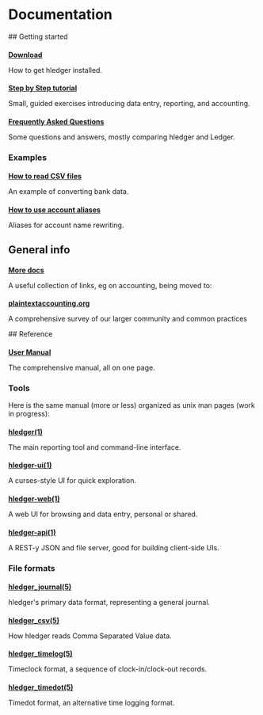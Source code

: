 <!-- * toc -->

# Documentation

<style>
h4 {
margin-bottom:0.2em;
}
/*div.col-sm-5 { border:thin solid gray; }*/
</style>

<div class="container">

<div class="row">
<div class="col-sm-5">
## Getting started

#### [Download](download.html)
How to get hledger installed.

#### [Step by Step tutorial](step-by-step.html)
Small, guided exercises introducing data entry, reporting, and accounting.

#### [Frequently Asked Questions](faq.html)
Some questions and answers, mostly comparing hledger and Ledger.

### Examples

#### [How to read CSV files](how-to-read-csv-files.html)
An example of converting bank data.

#### [How to use account aliases](how-to-use-account-aliases.html)
Aliases for account name rewriting.

## General info

#### [More docs](more-docs.html)
A useful collection of links, eg on accounting, being moved to:

#### [plaintextaccounting.org](http://plaintextaccounting.org)
A comprehensive survey of our larger community and common practices




</div>
<div class="col-sm-5">
## Reference

#### [User Manual](manual.html)
The comprehensive manual, all on one page.

### Tools

Here is the same manual (more or less) organized as unix man pages
(work in progress):

#### [hledger(1)](hledger.1.html)
The main reporting tool and command-line interface.

#### [hledger-ui(1)](hledger-ui.1.html)
A curses-style UI for quick exploration.

#### [hledger-web(1)](hledger-web.1.html)
A web UI for browsing and data entry, personal or shared.

#### [hledger-api(1)](hledger-api.1.html)
A REST-y JSON and file server, good for building client-side UIs.

### File formats

#### [hledger_journal(5)](hledger_journal.5.html)
hledger's primary data format, representing a general journal.

#### [hledger_csv(5)](hledger_csv.5.html)
How hledger reads Comma Separated Value data.

#### [hledger_timelog(5)](hledger_timelog.5.html)
Timeclock format, a sequence of clock-in/clock-out records.

#### [hledger_timedot(5)](hledger_timedot.5.html)
Timedot format, an alternative time logging format.

</div>
</div>

</div>

